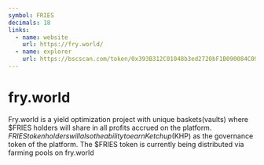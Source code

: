 ```yaml
---
symbol: FRIES
decimals: 18
links:
  - name: website
    url: https://fry.world/
  - name: explorer
    url: https://bscscan.com/token/0x393B312C01048b3ed2720bF1B090084C09e408A1
---
```


# fry.world

Fry.world is a yield optimization project with unique baskets(vaults) where $FRIES holders will share in all profits accrued on the platform. $FRIES token holders will also the ability to earn Ketchup ($KHP) as the governance token of the platform. The $FRIES token is currently being distributed via farming pools on fry.world
